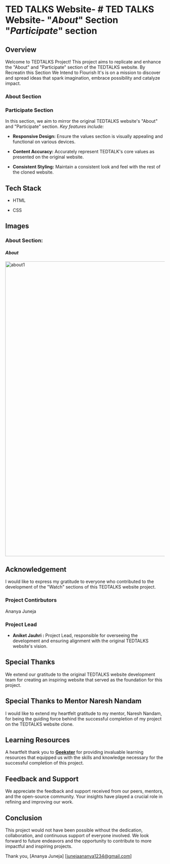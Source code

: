   # TED TALKS Website- # TED TALKS Website- "*About*" Section "*Participate*" section




## Overview
Welcome to TEDTALKS Project! This project aims to replicate and enhance the "About" and "Participate" section of the TEDTALKS website. By Recreatin this Section We Intend to Flourish It's is on a mission to discover and spread ideas that spark imagination, embrace possibility and catalyze impact.
### About Section
### Participate Section

In this section, we aim to mirror the original TEDTALKS website's "About" and "Participate" section.
*Key features include:*
- **Responsive Design:** Ensure the values section is visually appealing and functional on various devices.

- **Content Accuracy:** Accurately represent TEDTALK's core values as presented on the original website.

- **Consistent Styling:** Maintain a consistent look and feel with the rest of the cloned website.
## Tech Stack

- HTML

- CSS

## Images
### About Section:

#### *About*
<img width="930" alt="about1" src="https://github.com/ANIKET9411/TEDTALKS-Project/assets/85674225/87d26a5d-c116-4d1b-8e0b-974950334547">













## Acknowledgement

I would like to express my gratitude to everyone who contributed to the development of the "Watch" sections of this TEDTALKS website project. 

### Project Contirbutors

Ananya Juneja

### Project Lead

- **Aniket Jauhri :** Project Lead, responsible for overseeing the development and ensuring alignment with the original TEDTALKS website's vision.

## Special Thanks

We extend our gratitude to the original TEDTALKS website development team for creating an inspiring website that served as the foundation for this project.

## Special Thanks to Mentor Naresh Nandam

I would like to extend my heartfelt gratitude to my mentor, Naresh Nandam, for being the guiding force behind the successful completion of my project on the TEDTALKS website clone.

## Learning Resources
A heartfelt thank you to **[Geekster](https://www.geekster.in/)** for providing invaluable learning resources that equipped us with the skills and knowledge necessary for the successful completion of this project.

## Feedback and Support

We appreciate the feedback and support received from our peers, mentors, and the open-source community. Your insights have played a crucial role in refining and improving our work.

## Conclusion

This project would not have been possible without the dedication, collaboration, and continuous support of everyone involved. We look forward to future endeavors and the opportunity to contribute to more impactful and inspiring projects.

Thank you, [Ananya Juneja] [junejaananya1234@gmail.com]





















